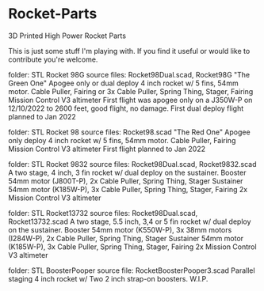 # Rocket-Parts
3D Printed High Power Rocket Parts

This is just some stuff I'm playing with. If you find it useful or would like to contribute you're welcome.


folder: STL Rocket 98G
source files: Rocket98Dual.scad, Rocket98G
"The Green One"
Apogee only or dual deploy 4 inch rocket w/ 5 fins, 54mm motor.
Cable Puller, Fairing or
3x Cable Puller, Spring Thing, Stager, Fairing
Mission Control V3 altimeter
First flight was apogee only on a J350W-P on 12/10/2022 to 2600 feet, good flight, no damage.
First dual deploy flight planned to Jan 2022

folder: STL Rocket 98
source files: Rocket98.scad
"The Red One"
Apogee only deploy 4 inch rocket w/ 5 fins, 54mm motor.
Cable Puller, Fairing
Mission Control V3 altimeter
First flight planned to Jan 2022

folder: STL Rocket 9832
source files: Rocket98Dual.scad, Rocket9832.scad
A two stage, 4 inch, 3 fin rocket w/ dual deploy on the sustainer.
Booster 54mm motor (J800T-P), 2x Cable Puller, Spring Thing, Stager
Sustainer 54mm motor (K185W-P), 3x Cable Puller, Spring Thing, Stager, Fairing
2x Mission Control V3 altimeter

folder: STL Rocket13732
source files: Rocket98Dual.scad, Rocket13732.scad
A two stage, 5.5 inch, 3,4 or 5 fin rocket w/ dual deploy on the sustainer.
Booster 54mm motor (K550W-P), 3x 38mm motors (I284W-P), 2x Cable Puller, Spring Thing, Stager
Sustainer 54mm motor (K185W-P), 3x Cable Puller, Spring Thing, Stager, Fairing
2x Mission Control V3 altimeter

folder: STL BoosterPooper
source file: RocketBoosterPooper3.scad
Parallel staging 4 inch rocket w/ Two 2 inch strap-on boosters.
W.I.P.
